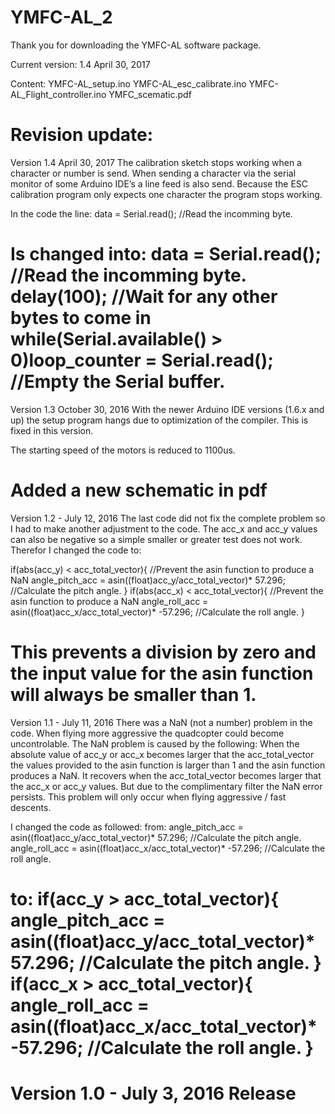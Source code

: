 # YMFC-AL_2

Thank you for downloading the YMFC-AL software package. 

Current version: 1.4 April 30, 2017

Content:
YMFC-AL_setup.ino
YMFC-AL_esc_calibrate.ino
YMFC-AL_Flight_controller.ino
YMFC_scematic.pdf

Revision update:
=====================================================================================================================================================

Version 1.4 April 30, 2017
The calibration sketch stops working when a character or number is send. When sending a character via the serial monitor of some Arduino IDE’s a line feed is also send. Because the ESC calibration program only expects one character the program stops working.

In the code the line:
data = Serial.read();                                                               //Read the incomming byte.

Is changed into:
data = Serial.read();                                                               //Read the incomming byte.
delay(100);                                                                         //Wait for any other bytes to come in
while(Serial.available() > 0)loop_counter = Serial.read();                          //Empty the Serial buffer.
=====================================================================================================================================================

Version 1.3 October 30, 2016
With the newer Arduino IDE versions (1.6.x and up) the setup program hangs due to optimization of the compiler. This is fixed in this version.

The starting speed of the motors is reduced to 1100us.

Added a new schematic in pdf
=====================================================================================================================================================

Version 1.2 - July 12, 2016
The last code did not fix the complete problem so I had to make another adjustment to the code. The acc_x and acc_y values can also be negative so a simple smaller or greater test does not work.
Therefor I changed the code to:

if(abs(acc_y) < acc_total_vector){                                        //Prevent the asin function to produce a NaN
  angle_pitch_acc = asin((float)acc_y/acc_total_vector)* 57.296;          //Calculate the pitch angle.
}
if(abs(acc_x) < acc_total_vector){                                        //Prevent the asin function to produce a NaN
  angle_roll_acc = asin((float)acc_x/acc_total_vector)* -57.296;          //Calculate the roll angle.
}

This prevents a division by zero and the input value for the asin function will always be smaller than 1.
=====================================================================================================================================================

Version 1.1 - July 11, 2016
There was a NaN (not a number) problem in the code. When flying more aggressive the quadcopter could become uncontrolable. The NaN problem is caused by the following:
When the absolute value of acc_y or acc_x becomes larger that the acc_total_vector the values provided to the asin function is larger than 1 and the asin function produces a NaN.
It recovers when the acc_total_vector becomes larger that the acc_x or acc_y values. But due to the complimentary filter the NaN error persists.
This problem will only occur when flying aggressive / fast descents. 

I changed the code as followed:
from:
angle_pitch_acc = asin((float)acc_y/acc_total_vector)* 57.296;            //Calculate the pitch angle.
angle_roll_acc = asin((float)acc_x/acc_total_vector)* -57.296;            //Calculate the roll angle.

to:
if(acc_y > acc_total_vector){
  angle_pitch_acc = asin((float)acc_y/acc_total_vector)* 57.296;            //Calculate the pitch angle.
}
if(acc_x > acc_total_vector){
  angle_roll_acc = asin((float)acc_x/acc_total_vector)* -57.296;            //Calculate the roll angle.
}
=====================================================================================================================================================

Version 1.0 - July 3, 2016
Release
=====================================================================================================================================================
